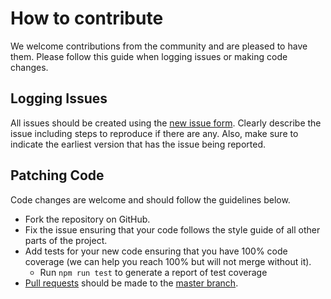 # How to contribute
We welcome contributions from the community and are pleased to have them.  Please follow this guide when logging issues or making code changes.

## Logging Issues
All issues should be created using the [new issue form](https://github.com/127/shpala/issues/new).  Clearly describe the issue including steps to reproduce if there are any.  Also, make sure to indicate the earliest version that has the issue being reported.

## Patching Code
Code changes are welcome and should follow the guidelines below.

* Fork the repository on GitHub.
* Fix the issue ensuring that your code follows the style guide of all other parts of the project.
* Add tests for your new code ensuring that you have 100% code coverage (we can help you reach 100% but will not merge without it).
    * Run `npm run test` to generate a report of test coverage
* [Pull requests](http://help.github.com/send-pull-requests/) should be made to the [master branch](https://github.com/127/shpala/tree/master).
